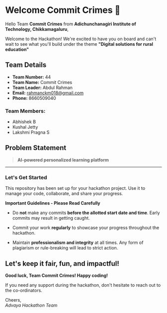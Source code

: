 # Welcome Commit Crimes 👋

Hello Team **Commit Crimes** from **Adichunchanagiri Institute of Technology, Chikkamagaluru**,

Welcome to the Hackathon! We're excited to have you on board and can't wait to see what you'll build under the theme **"Digital solutions for rural education"** 

## Team Details

- **Team Number:** 44  
- **Team Name:** Commit Crimes
- **Team Leader:** Abdul Rahman  
- **Email:** rahmanckm018@gmail.com  
- **Phone:** 8660509040  

### Team Members:
- Abhishek B 
- Kushal Jetty 
- Lakshmi Pragna S 

## Problem Statement

> **AI-powered personalized learning platform**

---

### Let's Get Started 

This repository has been set up for your hackathon project. Use it to manage your code, collaborate, and share your progress.

**Important Guidelines - Please Read Carefully**

- Do **not** make any commits **before the allotted start date and time**. Early commits may result in getting caught.
- Commit your work **regularly** to showcase your progress throughout the hackathon.

- Maintain **professionalism and integrity** at all times. Any form of plagiarism or rule-breaking will lead to strict action.

Let's keep it fair, fun, and impactful! 
---

**Good luck, Team Commit Crimes! Happy coding!**

If you need any support during the hackathon, don't hesitate to reach out to the co-ordinators.

Cheers,  
_Advaya Hackathon Team_